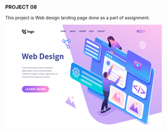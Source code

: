 ### PROJECT 08

This project is Web design landing page done as a part of assignment.

![Project 01 Image](./8.png)
